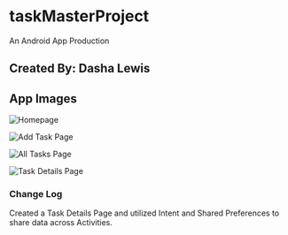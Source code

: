 # taskMasterProject

An Android App Production

## Created By: Dasha Lewis

## App Images

![Homepage](screenshots/homepage2.png)

![Add Task Page](screenshots/addTaskPage.png)

![All Tasks Page](screenshots/allTasksPage.png)

![Task Details Page](screenshots/taskDetails.png)

### Change Log

Created a Task Details Page and utilized Intent and Shared Preferences to share data across Activities.

